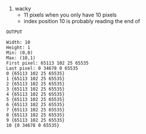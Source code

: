 1. wacky
	* 11 pixels when you only have 10 pixels
	* index position 10 is probably reading the end of

```
OUTPUT

Width: 10
Height: 1
Min: (0,0)
Max: (10,1)
First pixel: 65113 102 25 65535
Last pixel: 0 34678 0 65535
0 {65113 102 25 65535}
1 {65113 102 25 65535}
2 {65113 102 25 65535}
3 {65113 102 25 65535}
4 {65113 102 25 65535}
5 {65113 102 25 65535}
6 {65113 102 25 65535}
7 {65113 102 25 65535}
8 {65113 102 25 65535}
9 {65113 102 25 65535}
10 {0 34678 0 65535}
```